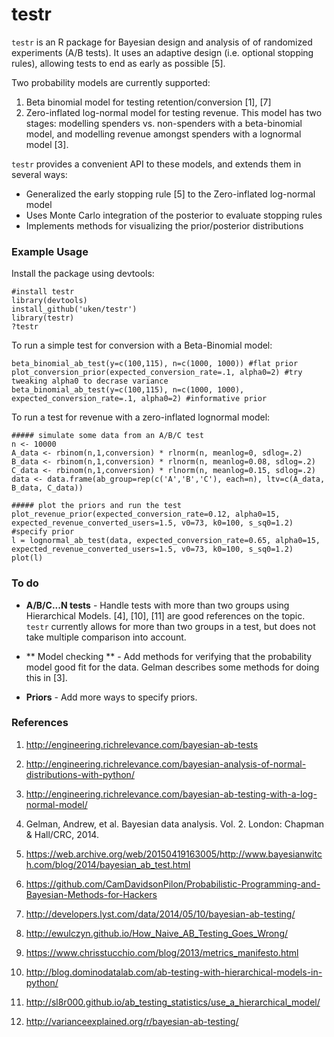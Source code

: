 testr
=====

`testr` is an R package for Bayesian design and analysis of  of randomized experiments (A/B tests). It uses an adaptive design (i.e. optional stopping rules), allowing tests to end as early as possible [5]. 

Two probability models are currently supported:

1.  Beta binomial model for testing retention/conversion [1], [7]
2.  Zero-inflated log-normal model for testing revenue. This model has two stages: modelling spenders vs. non-spenders with a beta-binomial model, and modelling revenue amongst spenders with a lognormal model [3]. 

`testr` provides a convenient API to these models, and extends them in several ways:

* Generalized the early stopping rule [5] to the Zero-inflated log-normal model
* Uses Monte Carlo integration of the posterior to evaluate stopping rules
* Implements methods for visualizing the prior/posterior distributions

### Example Usage

Install the package using devtools:

```
#install testr
library(devtools)
install_github('uken/testr')
library(testr)
?testr
```

To run a simple test for conversion with a Beta-Binomial model:

```
beta_binomial_ab_test(y=c(100,115), n=c(1000, 1000)) #flat prior
plot_conversion_prior(expected_conversion_rate=.1, alpha0=2) #try tweaking alpha0 to decrase variance
beta_binomial_ab_test(y=c(100,115), n=c(1000, 1000), expected_conversion_rate=.1, alpha0=2) #informative prior
```

To run a test for revenue with a zero-inflated lognormal model:

```
##### simulate some data from an A/B/C test
n <- 10000
A_data <- rbinom(n,1,conversion) * rlnorm(n, meanlog=0, sdlog=.2)
B_data <- rbinom(n,1,conversion) * rlnorm(n, meanlog=0.08, sdlog=.2)
C_data <- rbinom(n,1,conversion) * rlnorm(n, meanlog=0.15, sdlog=.2)
data <- data.frame(ab_group=rep(c('A','B','C'), each=n), ltv=c(A_data, B_data, C_data))

##### plot the priors and run the test
plot_revenue_prior(expected_conversion_rate=0.12, alpha0=15, expected_revenue_converted_users=1.5, v0=73, k0=100, s_sq0=1.2) #specify prior
l = lognormal_ab_test(data, expected_conversion_rate=0.65, alpha0=15, expected_revenue_converted_users=1.5, v0=73, k0=100, s_sq0=1.2)
plot(l)
```
### To do 

* **A/B/C...N tests** - Handle tests with more than two groups using Hierarchical Models. [4], [10], [11] are good references on the topic. `testr` currently allows for more than two groups in a test, but does not take multiple comparison into account.

* ** Model checking ** - Add methods for verifying that the probability model good fit for the data. Gelman describes some methods for doing this in [3].

* **Priors** - Add more ways to specify priors.

### References

 1. http://engineering.richrelevance.com/bayesian-ab-tests

 2. http://engineering.richrelevance.com/bayesian-analysis-of-normal-distributions-with-python/

 3. http://engineering.richrelevance.com/bayesian-ab-testing-with-a-log-normal-model/
 
 4. Gelman, Andrew, et al. Bayesian data analysis. Vol. 2. London: Chapman & Hall/CRC, 2014. 
  
 5. https://web.archive.org/web/20150419163005/http://www.bayesianwitch.com/blog/2014/bayesian_ab_test.html
 
 6. https://github.com/CamDavidsonPilon/Probabilistic-Programming-and-Bayesian-Methods-for-Hackers
  
 7. http://developers.lyst.com/data/2014/05/10/bayesian-ab-testing/ 

 8. http://ewulczyn.github.io/How_Naive_AB_Testing_Goes_Wrong/
 
 9. https://www.chrisstucchio.com/blog/2013/metrics_manifesto.html

 10. http://blog.dominodatalab.com/ab-testing-with-hierarchical-models-in-python/

 11. http://sl8r000.github.io/ab_testing_statistics/use_a_hierarchical_model/

 12. http://varianceexplained.org/r/bayesian-ab-testing/